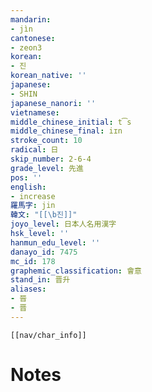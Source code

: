 ```yaml
---
mandarin:
- jìn
cantonese:
- zeon3
korean:
- 진
korean_native: ''
japanese:
- SHIN
japanese_nanori: ''
vietnamese:
middle_chinese_initial: t͡s
middle_chinese_final: iɪn
stroke_count: 10
radical: 日
skip_number: 2-6-4
grade_level: 先進
pos: ''
english:
- increase
羅馬字: jin
韓文: "[[\b진]]"
joyo_level: 日本人名用漢字
hsk_level: ''
hanmun_edu_level: ''
danayo_id: 7475
mc_id: 178
graphemic_classification: 會意
stand_in: 晋升
aliases:
- 晉
- 晋
---
```

```meta-bind-embed
[[nav/char_info]]
```

# Notes
